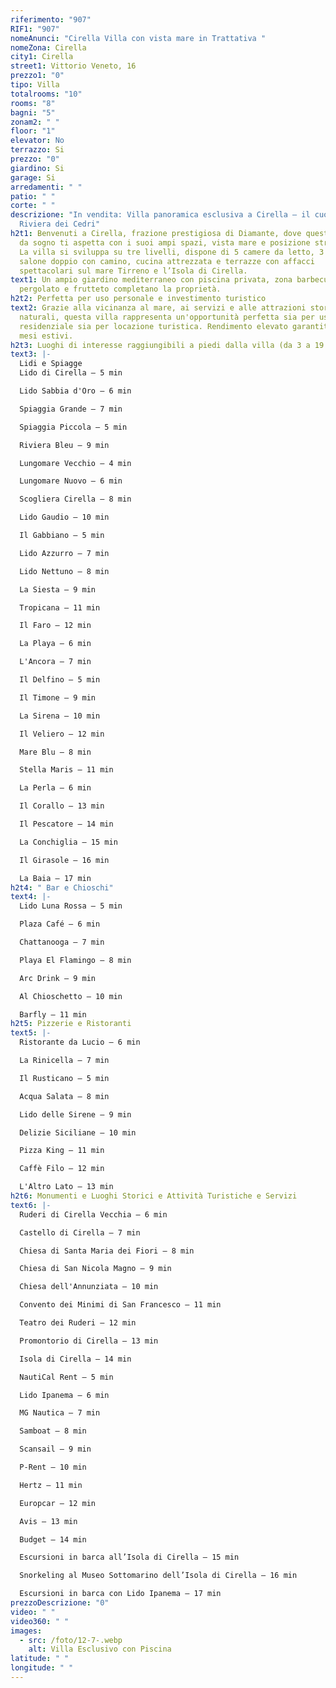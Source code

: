 ```yaml
---
riferimento: "907"
RIF1: "907"
nomeAnunci: "Cirella Villa con vista mare in Trattativa "
nomeZona: Cirella
city1: Cirella
street1: Vittorio Veneto, 16
prezzo1: "0"
tipo: Villa
totalrooms: "10"
rooms: "8"
bagni: "5"
zonam2: " "
floor: "1"
elevator: No
terrazzo: Si
prezzo: "0"
giardino: Si
garage: Si
arredamenti: " "
patio: " "
corte: " "
descrizione: "In vendita: Villa panoramica esclusiva a Cirella – il cuore della
  Riviera dei Cedri"
h2t1: Benvenuti a Cirella, frazione prestigiosa di Diamante, dove questa villa
  da sogno ti aspetta con i suoi ampi spazi, vista mare e posizione strategica.
  La villa si sviluppa su tre livelli, dispone di 5 camere da letto, 3 bagni, un
  salone doppio con camino, cucina attrezzata e terrazze con affacci
  spettacolari sul mare Tirreno e l’Isola di Cirella.
text1: Un ampio giardino mediterraneo con piscina privata, zona barbecue,
  pergolato e frutteto completano la proprietà.
h2t2: Perfetta per uso personale e investimento turistico
text2: Grazie alla vicinanza al mare, ai servizi e alle attrazioni storiche e
  naturali, questa villa rappresenta un'opportunità perfetta sia per uso
  residenziale sia per locazione turistica. Rendimento elevato garantito nei
  mesi estivi.
h2t3: Luoghi di interesse raggiungibili a piedi dalla villa (da 3 a 19 minuti)
text3: |-
  Lidi e Spiagge
  Lido di Cirella – 5 min

  Lido Sabbia d'Oro – 6 min

  Spiaggia Grande – 7 min

  Spiaggia Piccola – 5 min

  Riviera Bleu – 9 min

  Lungomare Vecchio – 4 min

  Lungomare Nuovo – 6 min

  Scogliera Cirella – 8 min

  Lido Gaudio – 10 min

  Il Gabbiano – 5 min

  Lido Azzurro – 7 min

  Lido Nettuno – 8 min

  La Siesta – 9 min

  Tropicana – 11 min

  Il Faro – 12 min

  La Playa – 6 min

  L'Ancora – 7 min

  Il Delfino – 5 min

  Il Timone – 9 min

  La Sirena – 10 min

  Il Veliero – 12 min

  Mare Blu – 8 min

  Stella Maris – 11 min

  La Perla – 6 min

  Il Corallo – 13 min

  Il Pescatore – 14 min

  La Conchiglia – 15 min

  Il Girasole – 16 min

  La Baia – 17 min
h2t4: " Bar e Chioschi"
text4: |-
  Lido Luna Rossa – 5 min

  Plaza Café – 6 min

  Chattanooga – 7 min

  Playa El Flamingo – 8 min

  Arc Drink – 9 min

  Al Chioschetto – 10 min

  Barfly – 11 min
h2t5: Pizzerie e Ristoranti
text5: |-
  Ristorante da Lucio – 6 min

  La Rinicella – 7 min

  Il Rusticano – 5 min

  Acqua Salata – 8 min

  Lido delle Sirene – 9 min

  Delizie Siciliane – 10 min

  Pizza King – 11 min

  Caffè Filo – 12 min

  L'Altro Lato – 13 min
h2t6: Monumenti e Luoghi Storici e Attività Turistiche e Servizi
text6: |-
  Ruderi di Cirella Vecchia – 6 min

  Castello di Cirella – 7 min

  Chiesa di Santa Maria dei Fiori – 8 min

  Chiesa di San Nicola Magno – 9 min

  Chiesa dell'Annunziata – 10 min

  Convento dei Minimi di San Francesco – 11 min

  Teatro dei Ruderi – 12 min

  Promontorio di Cirella – 13 min

  Isola di Cirella – 14 min

  NautiCal Rent – 5 min

  Lido Ipanema – 6 min

  MG Nautica – 7 min

  Samboat – 8 min

  Scansail – 9 min

  P-Rent – 10 min

  Hertz – 11 min

  Europcar – 12 min

  Avis – 13 min

  Budget – 14 min

  Escursioni in barca all’Isola di Cirella – 15 min

  Snorkeling al Museo Sottomarino dell’Isola di Cirella – 16 min

  Escursioni in barca con Lido Ipanema – 17 min
prezzoDescrizione: "0"
video: " "
video360: " "
images:
  - src: /foto/12-7-.webp
    alt: Villa Esclusivo con Piscina
latitude: " "
longitude: " "
---
```


